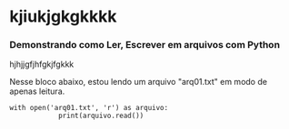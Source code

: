 # kjiukjgkgkkkk
### Demonstrando como Ler, Escrever em arquivos com Python<br>
hjhjjgfjhfgkjfgkkk

Nesse bloco abaixo, estou lendo um arquivo "arq01.txt" em modo de apenas leitura.
```
with open('arq01.txt', 'r') as arquivo:
            print(arquivo.read())
```
